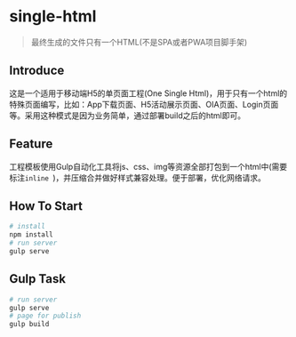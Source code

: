 # single-html

> 最终生成的文件只有一个HTML(不是SPA或者PWA项目脚手架)

## Introduce

这是一个适用于移动端H5的单页面工程(One Single Html)，用于只有一个html的特殊页面编写，比如：App下载页面、H5活动展示页面、OIA页面、Login页面等。采用这种模式是因为业务简单，通过部署build之后的html即可。

## Feature

工程模板使用Gulp自动化工具将js、css、img等资源全部打包到一个html中(需要标注`inline `)，并压缩合并做好样式兼容处理。便于部署，优化网络请求。

## How To Start

```bash
# install
npm install
# run server
gulp serve
```


## Gulp Task

```bash
# run server
gulp serve
# page for publish
gulp build
```